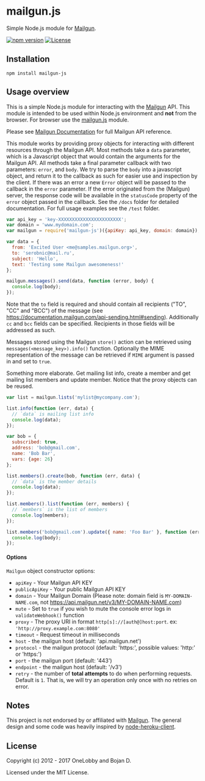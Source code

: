 # mailgun.js

Simple Node.js module for [Mailgun](http://www.mailgun.com).

[![npm version](https://img.shields.io/npm/v/mailgun-js.svg?style=flat-square)](https://www.npmjs.com/package/mailgun-js)
[![License](https://img.shields.io/github/license/bojand/mailgun-js.svg?style=flat-square)](https://raw.githubusercontent.com/bojand/mailgun-js/master/LICENSE.txt)

## Installation

`npm install mailgun-js`

## Usage overview

This is a simple Node.js module for interacting with the [Mailgun](http://www.mailgun.com) API. This module is intended to be used within Node.js environment and **not** from the browser. For browser use the [mailgun.js](https://github.com/mailgun/mailgun-js) module.

Please see [Mailgun Documentation](https://documentation.mailgun.com) for full Mailgun API reference.

This module works by providing proxy objects for interacting with different resources through the Mailgun API.
Most methods take a `data` parameter, which is a Javascript object that would contain the arguments for the Mailgun API.
All methods take a final parameter callback with two parameters: `error`, and `body`.
We try to parse the `body` into a javascript object, and return it to the callback as such for easier use and inspection by the client.
If there was an error a new `Error` object will be passed to the callback in the `error` parameter.
If the error originated from the (Mailgun) server, the response code will be available in the `statusCode` property
of the `error` object passed in the callback.
See the `/docs` folder for detailed documentation. For full usage examples see the `/test` folder.

```js
var api_key = 'key-XXXXXXXXXXXXXXXXXXXXXXX';
var domain = 'www.mydomain.com';
var mailgun = require('mailgun-js')({apiKey: api_key, domain: domain});

var data = {
  from: 'Excited User <me@samples.mailgun.org>',
  to: 'serobnic@mail.ru',
  subject: 'Hello',
  text: 'Testing some Mailgun awesomeness!'
};

mailgun.messages().send(data, function (error, body) {
  console.log(body);
});
```

Note that the `to` field is required and should contain all recipients ("TO", "CC" and "BCC") of the message (see https://documentation.mailgun.com/api-sending.html#sending). Additionally `cc` and `bcc` fields can be specified. Recipients in those fields will be addressed as such.

Messages stored using the Mailgun `store()` action can be retrieved using `messages(<message_key>).info()` function.
Optionally the MIME representation of the message can be retrieved if `MIME` argument is passed in and set to `true`.

Something more elaborate. Get mailing list info, create a member and get mailing list members and update member.
Notice that the proxy objects can be reused.

```js
var list = mailgun.lists('mylist@mycompany.com');

list.info(function (err, data) {
  // `data` is mailing list info
  console.log(data);
});

var bob = {
  subscribed: true,
  address: 'bob@gmail.com',
  name: 'Bob Bar',
  vars: {age: 26}
};

list.members().create(bob, function (err, data) {
  // `data` is the member details
  console.log(data);
});

list.members().list(function (err, members) {
  // `members` is the list of members
  console.log(members);
});

list.members('bob@gmail.com').update({ name: 'Foo Bar' }, function (err, body) {
  console.log(body);
});
```

#### Options

`Mailgun` object constructor options:

* `apiKey` - Your Mailgun API KEY
* `publicApiKey` - Your public Mailgun API KEY
* `domain` - Your Mailgun Domain (Please note: domain field is `MY-DOMAIN-NAME.com`, not https://api.mailgun.net/v3/MY-DOMAIN-NAME.com)
* `mute` - Set to `true` if you wish to mute the console error logs in `validateWebhook()` function
* `proxy` - The proxy URI in format `http[s]://[auth@]host:port`. ex: `'http://proxy.example.com:8080'`
* `timeout` - Request timeout in milliseconds
* `host` - the mailgun host (default: 'api.mailgun.net')
* `protocol` - the mailgun protocol (default: 'https:', possible values: 'http:' or 'https:')
* `port` - the mailgun port (default: '443')
* `endpoint` - the mailgun host (default: '/v3')
* `retry` - the number of **total attempts** to do when performing requests. Default is `1`.
That is, we will try an operation only once with no retries on error.

## Notes

This project is not endorsed by or affiliated with [Mailgun](http://www.mailgun.com).
The general design and some code was heavily inspired by [node-heroku-client](https://github.com/jclem/node-heroku-client).

## License

Copyright (c) 2012 - 2017 OneLobby and Bojan D.

Licensed under the MIT License.
